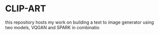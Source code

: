 # CLIP-ART
this repository hosts my work on building a text to image generator using two models, VQGAN and SPARK in combinatio

